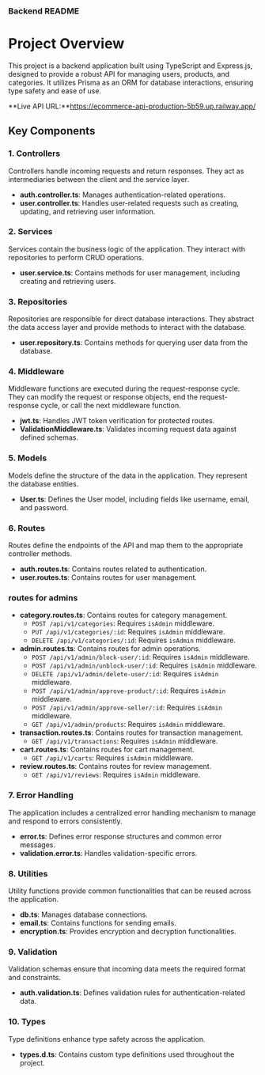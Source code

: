 ### **Backend README**

# Project Overview

This project is a backend application built using TypeScript and Express.js, designed to provide a robust API for managing users, products, and categories. It utilizes Prisma as an ORM for database interactions, ensuring type safety and ease of use.

**Live API URL:**https://ecommerce-api-production-5b59.up.railway.app/

## Key Components

### 1. **Controllers**

Controllers handle incoming requests and return responses. They act as intermediaries between the client and the service layer.

- **auth.controller.ts**: Manages authentication-related operations.
- **user.controller.ts**: Handles user-related requests such as creating, updating, and retrieving user information.

### 2. **Services**

Services contain the business logic of the application. They interact with repositories to perform CRUD operations.

- **user.service.ts**: Contains methods for user management, including creating and retrieving users.

### 3. **Repositories**

Repositories are responsible for direct database interactions. They abstract the data access layer and provide methods to interact with the database.

- **user.repository.ts**: Contains methods for querying user data from the database.

### 4. **Middleware**

Middleware functions are executed during the request-response cycle. They can modify the request or response objects, end the request-response cycle, or call the next middleware function.

- **jwt.ts**: Handles JWT token verification for protected routes.
- **ValidationMiddleware.ts**: Validates incoming request data against defined schemas.

### 5. **Models**

Models define the structure of the data in the application. They represent the database entities.

- **User.ts**: Defines the User model, including fields like username, email, and password.

### 6. **Routes**

Routes define the endpoints of the API and map them to the appropriate controller methods.

- **auth.routes.ts**: Contains routes related to authentication.
- **user.routes.ts**: Contains routes for user management.

### routes for admins

- **category.routes.ts**: Contains routes for category management.
  - `POST /api/v1/categories`: Requires `isAdmin` middleware.
  - `PUT /api/v1/categories/:id`: Requires `isAdmin` middleware.
  - `DELETE /api/v1/categories/:id`: Requires `isAdmin` middleware.
- **admin.routes.ts**: Contains routes for admin operations.
  - `POST /api/v1/admin/block-user/:id`: Requires `isAdmin` middleware.
  - `POST /api/v1/admin/unblock-user/:id`: Requires `isAdmin` middleware.
  - `DELETE /api/v1/admin/delete-user/:id`: Requires `isAdmin` middleware.
  - `POST /api/v1/admin/approve-product/:id`: Requires `isAdmin` middleware.
  - `POST /api/v1/admin/approve-seller/:id`: Requires `isAdmin` middleware.
  - `GET /api/v1/admin/products`: Requires `isAdmin` middleware.
- **transaction.routes.ts**: Contains routes for transaction management.
  - `GET /api/v1/transactions`: Requires `isAdmin` middleware.
- **cart.routes.ts**: Contains routes for cart management.
  - `GET /api/v1/carts`: Requires `isAdmin` middleware.
- **review.routes.ts**: Contains routes for review management.
  - `GET /api/v1/reviews`: Requires `isAdmin` middleware.

### 7. **Error Handling**

The application includes a centralized error handling mechanism to manage and respond to errors consistently.

- **error.ts**: Defines error response structures and common error messages.
- **validation.error.ts**: Handles validation-specific errors.

### 8. **Utilities**

Utility functions provide common functionalities that can be reused across the application.

- **db.ts**: Manages database connections.
- **email.ts**: Contains functions for sending emails.
- **encryption.ts**: Provides encryption and decryption functionalities.

### 9. **Validation**

Validation schemas ensure that incoming data meets the required format and constraints.

- **auth.validation.ts**: Defines validation rules for authentication-related data.

### 10. **Types**

Type definitions enhance type safety across the application.

- **types.d.ts**: Contains custom type definitions used throughout the project.
